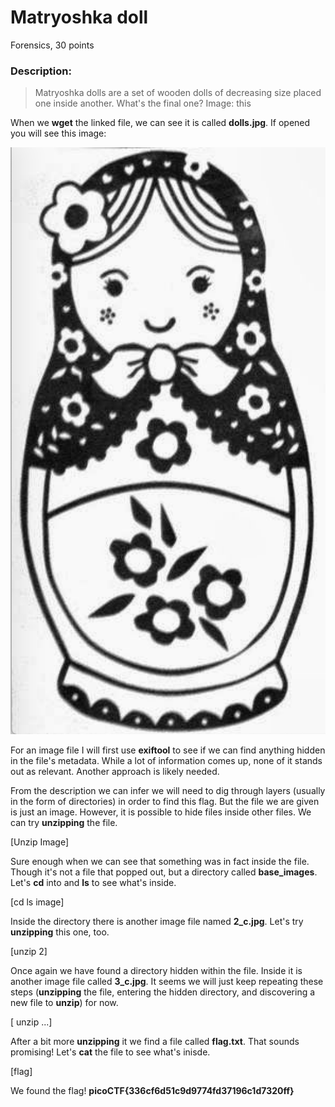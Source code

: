 # Matryoshka doll
Forensics, 30 points
### Description:
> Matryoshka dolls are a set of wooden dolls of decreasing size placed one inside another. What's the final one? Image: this

When we **wget** the linked file, we can see it is called **dolls.jpg**. If opened you will see this image:

![this](https://github.com/RBiebrich/PicoCTF/blob/main/assets/dolls.jpg?raw=true)

For an image file I will first use **exiftool** to see if we can find anything hidden in the file's metadata. While a lot of information comes up, none of it stands out as relevant. Another approach is likely needed.

From the description we can infer we will need to dig through layers (usually in the form of directories) in order to find this flag. But the file we are given is just an image. However, it is possible to hide files inside other files. We can try **unzipping** the file.

[Unzip Image]

Sure enough when we can see that something was in fact inside the file. Though it's not a file that popped out, but a directory called **base_images**. Let's **cd** into and **ls** to see what's inside.

[cd ls image]

Inside the directory there is another image file named **2_c.jpg**. Let's try **unzipping** this one, too.

[unzip 2]

Once again we have found a directory hidden within the file. Inside it is another image file called **3_c.jpg**. It seems we will just keep repeating these steps (**unzipping** the file, entering the hidden directory, and discovering a new file to **unzip**) for now.

[ unzip ...]

After a bit more **unzipping** it we find a file called **flag.txt**. That sounds promising! Let's **cat** the file to see what's inisde.

[flag]

We found the flag! **picoCTF{336cf6d51c9d9774fd37196c1d7320ff}**
